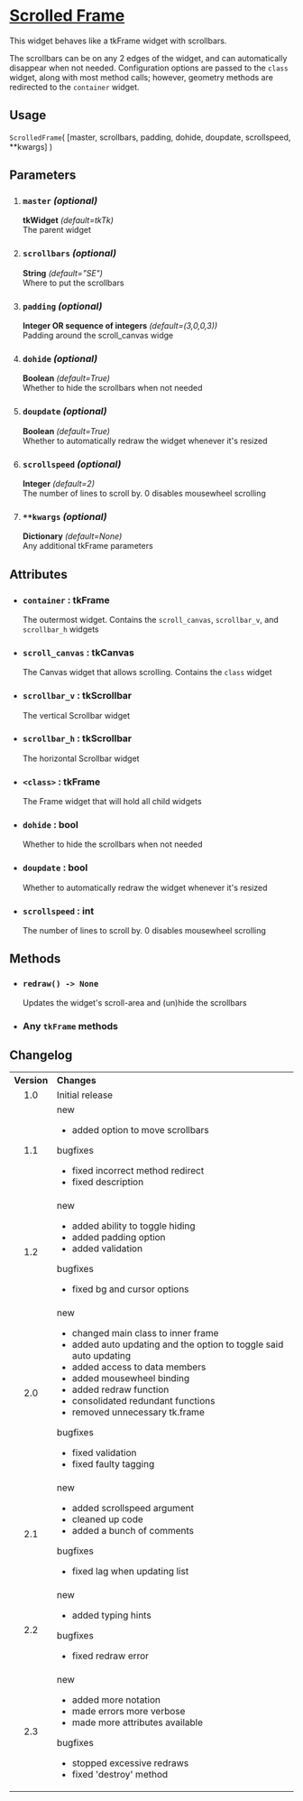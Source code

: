 # [Scrolled Frame](https://github.com/Cryden13/Python/tree/main/scrolledframe)

This widget behaves like a tkFrame widget with scrollbars.

The scrollbars can be on any 2 edges of the widget, and can automatically
disappear when not needed. Configuration options are passed to the
`class` widget, along with most method calls; however, geometry methods
are redirected to the `container` widget.

## Usage

`ScrolledFrame`( [master, scrollbars, padding, dohide, doupdate, scrollspeed, **kwargs] )

## Parameters

1. ### `master` _(optional)_

    **tkWidget** _(default=tkTk)_  
    The parent widget

2. ### `scrollbars` _(optional)_

   **String** _(default="SE")_  
   Where to put the scrollbars

3. ### `padding` _(optional)_

   **Integer OR sequence of integers** _(default=(3,0,0,3))_  
   Padding around the scroll_canvas widge

4. ### `dohide` _(optional)_

   **Boolean** _(default=True)_  
   Whether to hide the scrollbars when not needed

5. ### `doupdate` _(optional)_

   **Boolean** _(default=True)_  
   Whether to automatically redraw the widget whenever it's resized

6. ### `scrollspeed` _(optional)_

   **Integer** _(default=2)_  
   The number of lines to scroll by. 0 disables mousewheel scrolling

7. ### `**kwargs` _(optional)_

    **Dictionary** _(default=None)_  
    Any additional tkFrame parameters

## Attributes

- ### `container` **: tkFrame**

    The outermost widget. Contains the `scroll_canvas`, `scrollbar_v`, and
    `scrollbar_h` widgets

- ### `scroll_canvas` **: tkCanvas**

    The Canvas widget that allows scrolling. Contains the `class` widget

- ### `scrollbar_v` **: tkScrollbar**

    The vertical Scrollbar widget

- ### `scrollbar_h` **: tkScrollbar**

    The horizontal Scrollbar widget

- ### `<class>` **: tkFrame**

    The Frame widget that will hold all child widgets

- ### `dohide` **: bool**

    Whether to hide the scrollbars when not needed

- ### `doupdate` **: bool**

    Whether to automatically redraw the widget whenever it's resized

- ### `scrollspeed` **: int**

    The number of lines to scroll by. 0 disables mousewheel scrolling

## Methods

- ### `redraw() -> None`

    Updates the widget's scroll-area and (un)hide the scrollbars

- ### Any `tkFrame` methods

## Changelog

<table>
    <tbody>
        <tr>
            <th align="center">Version</th>
            <th align="left">Changes</th>
        </tr>
        <tr>
            <td align="center">1.0</td>
            <td>Initial release</td>
        </tr>
        <tr>
            <td align="center">1.1</td>
            <td>
                <dl>
                    <dt>new</dt>
                    <ul>
                        <li>added option to move scrollbars</li>
                    </ul>
                    <dt>bugfixes</dt>
                    <ul>
                        <li>fixed incorrect method redirect</li>
                        <li>fixed description</li>
                    </ul>
                </dl>
            </td>
        </tr>
        <tr>
            <td align="center">1.2</td>
            <td>
                <dl>
                    <dt>new</dt>
                    <ul>
                        <li>added ability to toggle hiding</li>
                        <li>added padding option</li>
                        <li>added validation</li>
                    </ul>
                    <dt>bugfixes</dt>
                    <ul>
                        <li>fixed bg and cursor options</li>
                    </ul>
                </dl>
            </td>
        </tr>
        <tr>
            <td align="center">2.0</td>
            <td>
                <dl>
                    <dt>new</dt>
                    <ul>
                        <li>changed main class to inner frame</li>
                        <li>added auto updating and the option to toggle said auto updating</li>
                        <li>added access to data members</li>
                        <li>added mousewheel binding</li>
                        <li>added redraw function</li>
                        <li>consolidated redundant functions</li>
                        <li>removed unnecessary tk.frame</li>
                    </ul>
                    <dt>bugfixes</dt>
                    <ul>
                        <li>fixed validation</li>
                        <li>fixed faulty tagging</li>
                    </ul>
                </dl>
            </td>
        </tr>
        <tr>
            <td align="center">2.1</td>
            <td>
                <dl>
                    <dt>new</dt>
                    <ul>
                        <li>added scrollspeed argument</li>
                        <li>cleaned up code</li>
                        <li>added a bunch of comments</li>
                    </ul>
                    <dt>bugfixes</dt>
                    <ul>
                        <li>fixed lag when updating list</li>
                    </ul>
                </dl>
            </td>
        </tr>
        <tr>
            <td align="center">2.2</td>
            <td>
                <dl>
                    <dt>new</dt>
                    <ul>
                        <li>added typing hints</li>
                    </ul>
                    <dt>bugfixes</dt>
                    <ul>
                        <li>fixed redraw error</li>
                    </ul>
                </dl>
            </td>
        </tr>
        <tr>
            <td align="center">2.3</td>
            <td>
                <dl>
                    <dt>new</dt>
                    <ul>
                        <li>added more notation</li>
                        <li>made errors more verbose</li>
                        <li>made more attributes available</li>
                    </ul>
                    <dt>bugfixes</dt>
                    <ul>
                        <li>stopped excessive redraws</li>
                        <li>fixed 'destroy' method</li>
                    </ul>
                </dl>
            </td>
        </tr>
    </tbody>
</table>
